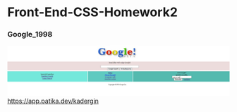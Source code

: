 # Front-End-CSS-Homework2
###  Google_1998
![github](https://github.com/KaderErgin/CSS/blob/main/Front_End-CSS_Homework2/images/google.jpg)
https://app.patika.dev/kadergin
